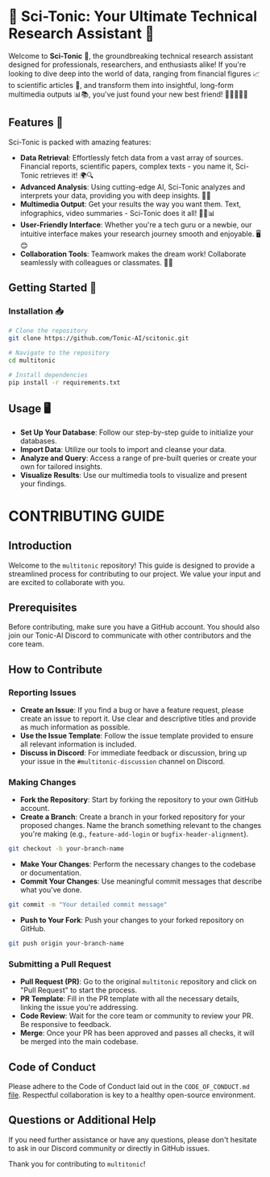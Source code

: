 # 🌟 Sci-Tonic: Your Ultimate Technical Research Assistant 🚀

Welcome to **Sci-Tonic** 🎉, the groundbreaking technical research assistant designed for professionals, researchers, and enthusiasts alike! If you're looking to dive deep into the world of data, ranging from financial figures 📈 to scientific articles 🧬, and transform them into insightful, long-form multimedia outputs 📊📚, you've just found your new best friend! 🤖👩‍🔬👨‍💼

## Features 🌈

Sci-Tonic is packed with amazing features:

- **Data Retrieval**: Effortlessly fetch data from a vast array of sources. Financial reports, scientific papers, complex texts - you name it, Sci-Tonic retrieves it! 🌍🔍
- **Advanced Analysis**: Using cutting-edge AI, Sci-Tonic analyzes and interprets your data, providing you with deep insights. 🧠💡
- **Multimedia Output**: Get your results the way you want them. Text, infographics, video summaries - Sci-Tonic does it all! 📝🎥📊
- **User-Friendly Interface**: Whether you're a tech guru or a newbie, our intuitive interface makes your research journey smooth and enjoyable. 🖥️😊
- **Collaboration Tools**: Teamwork makes the dream work! Collaborate seamlessly with colleagues or classmates. 👥🤝

## Getting Started 🚦


### Installation 📥
```bash
# Clone the repository
git clone https://github.com/Tonic-AI/scitonic.git

# Navigate to the repository
cd multitonic

# Install dependencies
pip install -r requirements.txt
```

## Usage 🖥️
- **Set Up Your Database**: Follow our step-by-step guide to initialize your databases.
- **Import Data**: Utilize our tools to import and cleanse your data.
- **Analyze and Query**: Access a range of pre-built queries or create your own for tailored insights.
- **Visualize Results**: Use our multimedia tools to visualize and present your findings.

# CONTRIBUTING GUIDE

## Introduction
Welcome to the `multitonic` repository! This guide is designed to provide a streamlined process for contributing to our project. We value your input and are excited to collaborate with you.

## Prerequisites
Before contributing, make sure you have a GitHub account. You should also join our Tonic-AI Discord to communicate with other contributors and the core team.

## How to Contribute

### Reporting Issues
- **Create an Issue**: If you find a bug or have a feature request, please create an issue to report it. Use clear and descriptive titles and provide as much information as possible.
- **Use the Issue Template**: Follow the issue template provided to ensure all relevant information is included.
- **Discuss in Discord**: For immediate feedback or discussion, bring up your issue in the `#multitonic-discussion` channel on Discord.

### Making Changes
- **Fork the Repository**: Start by forking the repository to your own GitHub account.
- **Create a Branch**: Create a branch in your forked repository for your proposed changes. Name the branch something relevant to the changes you're making (e.g., `feature-add-login` or `bugfix-header-alignment`).
```bash
git checkout -b your-branch-name
```  
- **Make Your Changes**: Perform the necessary changes to the codebase or documentation.
- **Commit Your Changes**: Use meaningful commit messages that describe what you've done.

```bash
git commit -m "Your detailed commit message"
```

- **Push to Your Fork**: Push your changes to your forked repository on GitHub.

```bash
git push origin your-branch-name
```

### Submitting a Pull Request
- **Pull Request (PR)**: Go to the original `multitonic` repository and click on "Pull Request" to start the process.
- **PR Template**: Fill in the PR template with all the necessary details, linking the issue you're addressing.
- **Code Review**: Wait for the core team or community to review your PR. Be responsive to feedback.
- **Merge**: Once your PR has been approved and passes all checks, it will be merged into the main codebase.

## Code of Conduct
Please adhere to the Code of Conduct laid out in the `CODE_OF_CONDUCT.md` [file](src/documentation/CODE_OF_CONDUCT.md). Respectful collaboration is key to a healthy open-source environment.

## Questions or Additional Help
If you need further assistance or have any questions, please don't hesitate to ask in our Discord community or directly in GitHub issues.

Thank you for contributing to `multitonic`!
